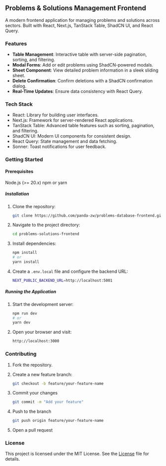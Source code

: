 ## Problems & Solutions Management Frontend
A modern frontend application for managing problems and solutions across sectors. Built with React, Next.js, TanStack Table, ShadCN UI, and React Query.

### Features
- **Table Management**: Interactive table with server-side pagination, sorting, and filtering.
- **Modal Forms**: Add or edit problems using ShadCN-powered modals.
- **Sheet Component**: View detailed problem information in a sleek sliding sheet.
- **Delete Confirmation**: Confirm deletions with a ShadCN confirmation dialog.
- **Real-Time Updates**: Ensure data consistency with React Query.

### Tech Stack
- React: Library for building user interfaces.
- Next.js: Framework for server-rendered React applications.
- TanStack Table: Advanced table features such as sorting, pagination, and filtering.
- ShadCN UI: Modern UI components for consistent design.
- React Query: State management and data fetching.
- Sonner: Toast notifications for user feedback.

### Getting Started
#### Prerequisites
Node.js (>= 20.x)
npm or yarn

##### Installation
1. Clone the repository:
    ```bash
    git clone https://github.com/panda-zw/problems-database-frontend.git

2. Navigate to the project directory:
    ```bash
    cd problems-solutions-frontend

3. Install dependencies:
    ```bash
    npm install
    # or
    yarn install

4. Create a `.env.local` file and configure the backend URL:
    ```bash
    NEXT_PUBLIC_BACKEND_URL=http://localhost:5001


##### Running the Application
1. Start the development server:
    ```bash
    npm run dev
    # or
    yarn dev

2. Open your browser and visit:
    ```bash
    http://localhost:3000


### Contributing
1. Fork the repository.

2. Create a new feature branch:
    ```bash
    git checkout -b feature/your-feature-name

3. Commit your changes
    ```bash
    git commit -m "Add your feature"

4. Push to the branch
    ```bash
    git push origin feature/your-feature-name

5. Open a pull request


### License
This project is licensed under the MIT License. See the [License](LICENSE) file for details.
